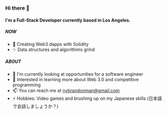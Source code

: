 ### Hi there 👋

#### I'm a Full-Stack Developer currently based in Los Angeles.

##### NOW

- 🚀 Creating Web3 dapps with Solidity
- ✨ Data structures and algorithims grind

##### ABOUT

- 🏫 I'm currently looking at opportunities for a software engineer
- 🌱 Interested in learning more about Web 3.0 and competitive programming
- 📫 You can reach me at nybrandonman@gmail.com
- ⚡️ Hobbies: Video games and brushing up on my Japanese skills (日本語で会話しましょうか？)

<!---
brandoncoding/brandoncoding is a ✨ special ✨ repository because its `README.md` (this file) appears on your GitHub profile.
You can click the Preview link to take a look at your changes.
--->
